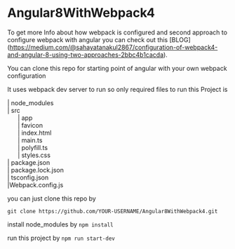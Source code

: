 
# Angular8WithWebpack4

To get more Info about how webpack is configured and second approach to configure webpack with angular you can check out this [BLOG] 
(https://medium.com/@sahayatanakul2867/configuration-of-webpack4-and-angular-8-using-two-approaches-2bbc4b1cacda).


You can clone this repo for starting point of angular with your own webpack configuration  

It uses webpack dev server to run so only required files to run this Project is

| node_modules<br>| src     
&nbsp;&nbsp;&nbsp;&nbsp;&nbsp;     | app     
&nbsp;&nbsp;&nbsp;&nbsp;&nbsp;    | favicon     
&nbsp;&nbsp;&nbsp;&nbsp;&nbsp;    | index.html    
&nbsp;&nbsp;&nbsp;&nbsp;&nbsp;   | main.ts   
&nbsp;&nbsp;&nbsp;&nbsp;&nbsp;    | polyfill.ts   
&nbsp;&nbsp;&nbsp;&nbsp;&nbsp;    | styles.css                   
| package.json<br>
| package.lock.json<br>           | tsconfig.json<br>
 |Webpack.config.js


you can just clone this repo by

`git clone https://github.com/YOUR-USERNAME/Angular8WithWebpack4.git` 
 
 install node_modules by `npm install`

 run this project by `npm run start-dev`


